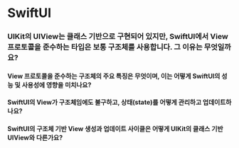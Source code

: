 # SwiftUI

### UIKit의 UIView는 클래스 기반으로 구현되어 있지만, SwiftUI에서 View 프로토콜을 준수하는 타입은 보통 구조체를 사용합니다. 그 이유는 무엇일까요?
#### View 프로토콜을 준수하는 구조체의 주요 특징은 무엇이며, 이는 어떻게 SwiftUI의 성능 및 사용성에 영향을 미치나요?
#### SwiftUI의 View가 구조체임에도 불구하고, 상태(state)를 어떻게 관리하고 업데이트하나요?
#### SwiftUI의 구조체 기반 View 생성과 업데이트 사이클은 어떻게 UIKit의 클래스 기반 UIView와 다른가요?
